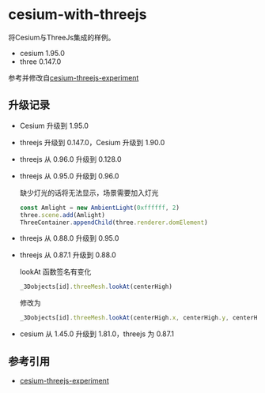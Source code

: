 # cesium-with-threejs

将Cesium与ThreeJs集成的样例。

* cesium 1.95.0
* three 0.147.0

参考并修改自[cesium-threejs-experiment](https://github.com/CesiumGS/cesium-threejs-experiment)

## 升级记录

* Cesium 升级到 1.95.0
* threejs 升级到 0.147.0，Cesium 升级到 1.90.0
* threejs 从 0.96.0 升级到 0.128.0
* threejs 从 0.95.0 升级到 0.96.0

    缺少灯光的话将无法显示，场景需要加入灯光
  
    ```js
    const Amlight = new AmbientLight(0xffffff, 2)
    three.scene.add(Amlight)
    ThreeContainer.appendChild(three.renderer.domElement)
    ```

* threejs 从 0.88.0 升级到 0.95.0
* threejs 从 0.87.1 升级到 0.88.0

    lookAt 函数签名有变化
  
    ```js
    _3Dobjects[id].threeMesh.lookAt(centerHigh)
    ```

    修改为

    ```js
   _3Dobjects[id].threeMesh.lookAt(centerHigh.x, centerHigh.y, centerHigh.z)
    ```

* cesium 从 1.45.0 升级到 1.81.0，threejs 为 0.87.1

## 参考引用

* [cesium-threejs-experiment](https://github.com/CesiumGS/cesium-threejs-experiment)

